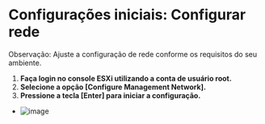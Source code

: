 # Configurações iniciais: Configurar rede
Observação: Ajuste a configuração de rede conforme os requisitos do seu ambiente.
1. **Faça login no console ESXi utilizando a conta de usuário root.**
2. **Selecione a opção [Configure Management Network].**
3. **Pressione a tecla [Enter] para iniciar a configuração.**
- ![image](https://github.com/user-attachments/assets/3241e216-9684-4f31-930e-1c86a6404171)
